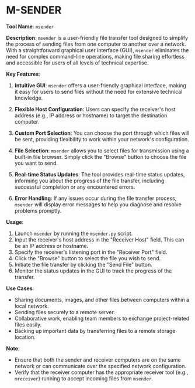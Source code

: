 # M-SENDER

**Tool Name**: `msender`

**Description**:
`msender` is a user-friendly file transfer tool designed to simplify the process of sending files from one computer to another over a network. With a straightforward graphical user interface (GUI), `msender` eliminates the need for complex command-line operations, making file sharing effortless and accessible for users of all levels of technical expertise.

**Key Features**:

1. **Intuitive GUI**: `msender` offers a user-friendly graphical interface, making it easy for users to send files without the need for extensive technical knowledge.

2. **Flexible Host Configuration**: Users can specify the receiver's host address (e.g., IP address or hostname) to target the destination computer.

3. **Custom Port Selection**: You can choose the port through which files will be sent, providing flexibility to work within your network's configuration.

4. **File Selection**: `msender` allows you to select files for transmission using a built-in file browser. Simply click the "Browse" button to choose the file you want to send.

5. **Real-time Status Updates**: The tool provides real-time status updates, informing you about the progress of the file transfer, including successful completion or any encountered errors.

6. **Error Handling**: If any issues occur during the file transfer process, `msender` will display error messages to help you diagnose and resolve problems promptly.

**Usage**:

1. Launch `msender` by running the `msender.py` script.
2. Input the receiver's host address in the "Receiver Host" field. This can be an IP address or hostname.
3. Specify the receiver's listening port in the "Receiver Port" field.
4. Click the "Browse" button to select the file you wish to send.
5. Initiate the file transfer by clicking the "Send File" button.
6. Monitor the status updates in the GUI to track the progress of the transfer.

**Use Cases**:

- Sharing documents, images, and other files between computers within a local network.
- Sending files securely to a remote server.
- Collaborative work, enabling team members to exchange project-related files easily.
- Backing up important data by transferring files to a remote storage location.

**Note**:
- Ensure that both the sender and receiver computers are on the same network or can communicate over the specified network configuration.
- Verify that the receiver computer has the appropriate receiver tool (e.g., `mreceiver`) running to accept incoming files from `msender`.
